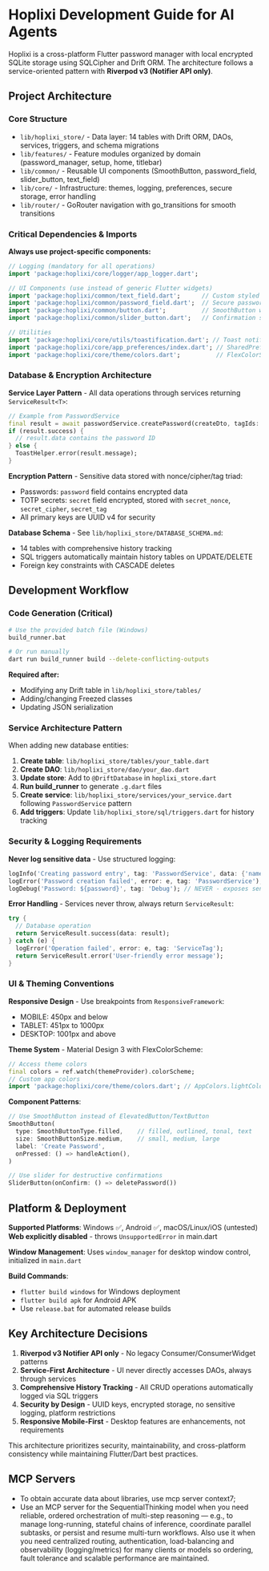 # Hoplixi Development Guide for AI Agents

Hoplixi is a cross-platform Flutter password manager with local encrypted SQLite storage using SQLCipher and Drift ORM. The architecture follows a service-oriented pattern with **Riverpod v3 (Notifier API only)**.

## Project Architecture

### Core Structure
- `lib/hoplixi_store/` - Data layer: 14 tables with Drift ORM, DAOs, services, triggers, and schema migrations
- `lib/features/` - Feature modules organized by domain (password_manager, setup, home, titlebar)
- `lib/common/` - Reusable UI components (SmoothButton, password_field, slider_button, text_field)
- `lib/core/` - Infrastructure: themes, logging, preferences, secure storage, error handling
- `lib/router/` - GoRouter navigation with go_transitions for smooth transitions

### Critical Dependencies & Imports
**Always use project-specific components:**
```dart
// Logging (mandatory for all operations)
import 'package:hoplixi/core/logger/app_logger.dart';

// UI Components (use instead of generic Flutter widgets)
import 'package:hoplixi/common/text_field.dart';      // Custom styled text fields
import 'package:hoplixi/common/password_field.dart';  // Secure password input
import 'package:hoplixi/common/button.dart';          // SmoothButton with types/sizes
import 'package:hoplixi/common/slider_button.dart';   // Confirmation slider

// Utilities
import 'package:hoplixi/core/utils/toastification.dart'; // Toast notifications
import 'package:hoplixi/core/app_preferences/index.dart'; // SharedPreferences wrapper
import 'package:hoplixi/core/theme/colors.dart';          // FlexColorScheme colors
```

### Database & Encryption Architecture

**Service Layer Pattern** - All data operations through services returning `ServiceResult<T>`:
```dart
// Example from PasswordService
final result = await passwordService.createPassword(createDto, tagIds: ['uuid1', 'uuid2']);
if (result.success) {
  // result.data contains the password ID
} else {
  ToastHelper.error(result.message);
}
```

**Encryption Pattern** - Sensitive data stored with nonce/cipher/tag triad:
- Passwords: `password` field contains encrypted data
- TOTP secrets: `secret` field encrypted, stored with `secret_nonce`, `secret_cipher`, `secret_tag`
- All primary keys are UUID v4 for security

**Database Schema** - See `lib/hoplixi_store/DATABASE_SCHEMA.md`:
- 14 tables with comprehensive history tracking
- SQL triggers automatically maintain history tables on UPDATE/DELETE
- Foreign key constraints with CASCADE deletes

## Development Workflow

### Code Generation (Critical)
```bash
# Use the provided batch file (Windows)
build_runner.bat

# Or run manually
dart run build_runner build --delete-conflicting-outputs
```
**Required after:**
- Modifying any Drift table in `lib/hoplixi_store/tables/`
- Adding/changing Freezed classes
- Updating JSON serialization

### Service Architecture Pattern
When adding new database entities:

1. **Create table**: `lib/hoplixi_store/tables/your_table.dart`
2. **Create DAO**: `lib/hoplixi_store/dao/your_dao.dart` 
3. **Update store**: Add to `@DriftDatabase` in `hoplixi_store.dart`
4. **Run build_runner** to generate `.g.dart` files
5. **Create service**: `lib/hoplixi_store/services/your_service.dart` following `PasswordService` pattern
6. **Add triggers**: Update `lib/hoplixi_store/sql/triggers.dart` for history tracking

### Security & Logging Requirements

**Never log sensitive data** - Use structured logging:
```dart
logInfo('Creating password entry', tag: 'PasswordService', data: {'name': dto.name}); // Good
logError('Password creation failed', error: e, tag: 'PasswordService'); // Good
logDebug('Password: ${password}', tag: 'Debug'); // NEVER - exposes sensitive data
```

**Error Handling** - Services never throw, always return `ServiceResult`:
```dart
try {
  // Database operation
  return ServiceResult.success(data: result);
} catch (e) {
  logError('Operation failed', error: e, tag: 'ServiceTag');
  return ServiceResult.error('User-friendly error message');
}
```

### UI & Theming Conventions

**Responsive Design** - Use breakpoints from `ResponsiveFramework`:
- MOBILE: 450px and below
- TABLET: 451px to 1000px  
- DESKTOP: 1001px and above

**Theme System** - Material Design 3 with FlexColorScheme:
```dart
// Access theme colors
final colors = ref.watch(themeProvider).colorScheme;
// Custom app colors
import 'package:hoplixi/core/theme/colors.dart'; // AppColors.lightColors/darkColors
```

**Component Patterns**:
```dart
// Use SmoothButton instead of ElevatedButton/TextButton
SmoothButton(
  type: SmoothButtonType.filled,    // filled, outlined, tonal, text
  size: SmoothButtonSize.medium,    // small, medium, large
  label: 'Create Password',
  onPressed: () => handleAction(),
)

// Use slider for destructive confirmations
SliderButton(onConfirm: () => deletePassword())
```

## Platform & Deployment

**Supported Platforms**: Windows ✅, Android ✅, macOS/Linux/iOS (untested)
**Web explicitly disabled** - throws `UnsupportedError` in main.dart

**Window Management**: Uses `window_manager` for desktop window control, initialized in `main.dart`

**Build Commands**:
- `flutter build windows` for Windows deployment
- `flutter build apk` for Android APK
- Use `release.bat` for automated release builds

## Key Architecture Decisions

1. **Riverpod v3 Notifier API only** - No legacy Consumer/ConsumerWidget patterns
2. **Service-First Architecture** - UI never directly accesses DAOs, always through services
3. **Comprehensive History Tracking** - All CRUD operations automatically logged via SQL triggers
4. **Security by Design** - UUID keys, encrypted storage, no sensitive logging, platform restrictions
5. **Responsive Mobile-First** - Desktop features are enhancements, not requirements

This architecture prioritizes security, maintainability, and cross-platform consistency while maintaining Flutter/Dart best practices.

## MCP Servers

- To obtain accurate data about libraries, use mcp server context7;
- Use an MCP server for the SequentialThinking model when you need reliable, ordered orchestration of multi-step reasoning — e.g., to manage long-running, stateful chains of inference, coordinate parallel subtasks, or persist and resume multi-turn workflows.
Also use it when you need centralized routing, authentication, load-balancing and observability (logging/metrics) for many clients or models so ordering, fault tolerance and scalable performance are maintained.
